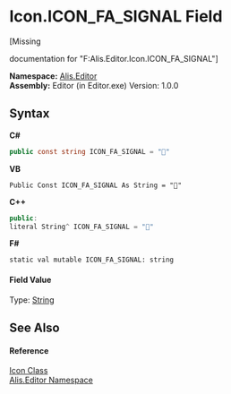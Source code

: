 # Icon.ICON_FA_SIGNAL Field
 

\[Missing <summary> documentation for "F:Alis.Editor.Icon.ICON_FA_SIGNAL"\]

**Namespace:**&nbsp;<a href="b150ade4-39de-a232-5f06-d3cdc1b2c538">Alis.Editor</a><br />**Assembly:**&nbsp;Editor (in Editor.exe) Version: 1.0.0

## Syntax

**C#**<br />
``` C#
public const string ICON_FA_SIGNAL = ""
```

**VB**<br />
``` VB
Public Const ICON_FA_SIGNAL As String = ""
```

**C++**<br />
``` C++
public:
literal String^ ICON_FA_SIGNAL = ""
```

**F#**<br />
``` F#
static val mutable ICON_FA_SIGNAL: string
```


#### Field Value
Type: <a href="https://docs.microsoft.com/dotnet/api/system.string" target="_blank">String</a>

## See Also


#### Reference
<a href="cc0f883c-67f8-f772-c6d7-a60b129f22a7">Icon Class</a><br /><a href="b150ade4-39de-a232-5f06-d3cdc1b2c538">Alis.Editor Namespace</a><br />